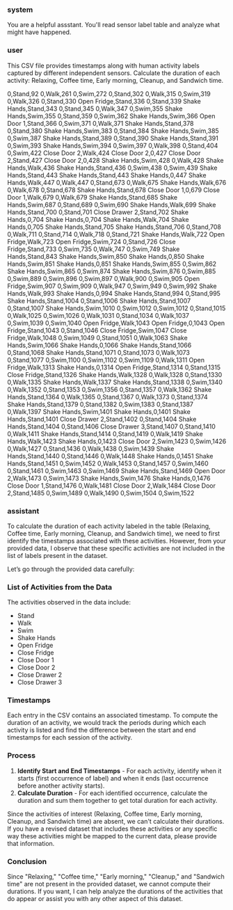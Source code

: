 ### system
You are a helpful assstant. You'll read sensor label table and analyze what might have happened.
### user

This CSV file provides timestamps along with human activity labels captured by different independent sensors.
Calculate the duration of each activity: Relaxing, Coffee time, Early morning, Cleanup, and Sandwich time.
    
0,Stand,92
0,Walk,261
0,Swim,272
0,Stand,302
0,Walk,315
0,Swim,319
0,Walk,326
0,Stand,330
Open Fridge,Stand,336
0,Stand,339
Shake Hands,Stand,343
0,Stand,345
0,Walk,347
0,Swim,355
Shake Hands,Swim,355
0,Stand,359
0,Swim,362
Shake Hands,Swim,366
Open Door 1,Stand,366
0,Swim,371
0,Walk,371
Shake Hands,Stand,378
0,Stand,380
Shake Hands,Swim,383
0,Stand,384
Shake Hands,Swim,385
0,Swim,387
Shake Hands,Stand,389
0,Stand,390
Shake Hands,Stand,391
0,Swim,393
Shake Hands,Swim,394
0,Swim,397
0,Walk,398
0,Stand,404
0,Swim,422
Close Door 2,Walk,424
Close Door 2,0,427
Close Door 2,Stand,427
Close Door 2,0,428
Shake Hands,Swim,428
0,Walk,428
Shake Hands,Walk,436
Shake Hands,Stand,436
0,Swim,438
0,Swim,439
Shake Hands,Stand,443
Shake Hands,Stand,443
Shake Hands,0,447
Shake Hands,Walk,447
0,Walk,447
0,Stand,673
0,Walk,675
Shake Hands,Walk,676
0,Walk,678
0,Stand,678
Shake Hands,Stand,678
Close Door 1,0,679
Close Door 1,Walk,679
0,Walk,679
Shake Hands,Stand,685
Shake Hands,Swim,687
0,Stand,689
0,Swim,690
Shake Hands,Walk,699
Shake Hands,Stand,700
0,Stand,701
Close Drawer 2,Stand,702
Shake Hands,0,704
Shake Hands,0,704
Shake Hands,Walk,704
Shake Hands,0,705
Shake Hands,Stand,705
Shake Hands,Stand,706
0,Stand,708
0,Walk,711
0,Stand,714
0,Walk,718
0,Stand,721
Shake Hands,Walk,722
Open Fridge,Walk,723
Open Fridge,Swim,724
0,Stand,726
Close Fridge,Stand,733
0,Swim,735
0,Walk,747
0,Swim,749
Shake Hands,Stand,843
Shake Hands,Swim,850
Shake Hands,0,850
Shake Hands,Swim,851
Shake Hands,0,851
Shake Hands,Swim,855
0,Swim,862
Shake Hands,Swim,865
0,Swim,874
Shake Hands,Swim,876
0,Swim,885
0,Swim,889
0,Swim,896
0,Swim,897
0,Walk,900
0,Swim,905
Open Fridge,Swim,907
0,Swim,909
0,Walk,947
0,Swim,949
0,Swim,992
Shake Hands,Walk,993
Shake Hands,0,994
Shake Hands,Stand,994
0,Stand,995
Shake Hands,Stand,1004
0,Stand,1006
Shake Hands,Stand,1007
0,Stand,1007
Shake Hands,Swim,1010
0,Swim,1012
0,Swim,1012
0,Stand,1015
0,Walk,1025
0,Swim,1026
0,Walk,1031
0,Stand,1034
0,Walk,1037
0,Swim,1039
0,Swim,1040
Open Fridge,Walk,1043
Open Fridge,0,1043
Open Fridge,Stand,1043
0,Stand,1046
Close Fridge,Swim,1047
Close Fridge,Walk,1048
0,Swim,1049
0,Stand,1051
0,Walk,1063
Shake Hands,Swim,1066
Shake Hands,0,1066
Shake Hands,Stand,1066
0,Stand,1068
Shake Hands,Stand,1071
0,Stand,1073
0,Walk,1073
0,Stand,1077
0,Swim,1100
0,Swim,1102
0,Swim,1109
0,Walk,1311
Open Fridge,Walk,1313
Shake Hands,0,1314
Open Fridge,Stand,1314
0,Stand,1315
Close Fridge,Stand,1326
Shake Hands,Walk,1328
0,Walk,1328
0,Stand,1330
0,Walk,1335
Shake Hands,Walk,1337
Shake Hands,Stand,1338
0,Swim,1340
0,Walk,1352
0,Stand,1353
0,Swim,1356
0,Stand,1357
0,Walk,1362
Shake Hands,Stand,1364
0,Walk,1365
0,Stand,1367
0,Walk,1373
0,Stand,1374
Shake Hands,Stand,1379
0,Stand,1382
0,Swim,1383
0,Stand,1387
0,Walk,1397
Shake Hands,Swim,1401
Shake Hands,0,1401
Shake Hands,Stand,1401
Close Drawer 2,Stand,1402
0,Stand,1404
Shake Hands,Stand,1404
0,Stand,1406
Close Drawer 3,Stand,1407
0,Stand,1410
0,Walk,1411
Shake Hands,Stand,1414
0,Stand,1419
0,Walk,1419
Shake Hands,Walk,1423
Shake Hands,0,1423
Close Door 2,Swim,1423
0,Swim,1426
0,Walk,1427
0,Stand,1436
0,Walk,1438
0,Swim,1439
Shake Hands,Stand,1440
0,Stand,1446
0,Walk,1448
Shake Hands,0,1451
Shake Hands,Stand,1451
0,Swim,1452
0,Walk,1453
0,Stand,1457
0,Swim,1460
0,Stand,1461
0,Swim,1463
0,Swim,1469
Shake Hands,Stand,1469
Open Door 2,Walk,1473
0,Swim,1473
Shake Hands,Swim,1476
Shake Hands,0,1476
Close Door 1,Stand,1476
0,Walk,1481
Close Door 2,Walk,1484
Close Door 2,Stand,1485
0,Swim,1489
0,Walk,1490
0,Swim,1504
0,Swim,1522

### assistant
To calculate the duration of each activity labeled in the table (Relaxing, Coffee time, Early morning, Cleanup, and Sandwich time), we need to first identify the timestamps associated with these activities. However, from your provided data, I observe that these specific activities are not included in the list of labels present in the dataset. 

Let’s go through the provided data carefully: 

### List of Activities from the Data
The activities observed in the data include:
- Stand
- Walk
- Swim
- Shake Hands
- Open Fridge
- Close Fridge
- Close Door 1
- Close Door 2
- Close Drawer 2
- Close Drawer 3

### Timestamps
Each entry in the CSV contains an associated timestamp. To compute the duration of an activity, we would track the periods during which each activity is listed and find the difference between the start and end timestamps for each session of the activity.

### Process
1. **Identify Start and End Timestamps** - For each activity, identify when it starts (first occurrence of label) and when it ends (last occurrence before another activity starts).
2. **Calculate Duration** - For each identified occurrence, calculate the duration and sum them together to get total duration for each activity.

Since the activities of interest (Relaxing, Coffee time, Early morning, Cleanup, and Sandwich time) are absent, we can't calculate their durations. If you have a revised dataset that includes these activities or any specific way these activities might be mapped to the current data, please provide that information. 

### Conclusion
Since "Relaxing," "Coffee time," "Early morning," "Cleanup," and "Sandwich time" are not present in the provided dataset, we cannot compute their durations. If you want, I can help analyze the durations of the activities that do appear or assist you with any other aspect of this dataset.
